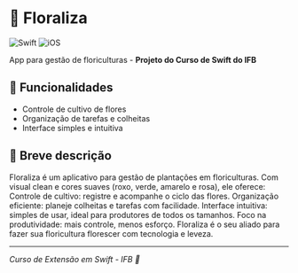 # 🌸 Floraliza

<img src="https://img.shields.io/badge/Swift-FA7343?style=for-the-badge&logo=swift&logoColor=white" alt="Swift"> <img src="https://img.shields.io/badge/iOS-000000?style=for-the-badge&logo=apple&logoColor=white" alt="iOS">

App para gestão de floriculturas - **Projeto do Curso de Swift do IFB**

## 🎯 Funcionalidades
- Controle de cultivo de flores
- Organização de tarefas e colheitas  
- Interface simples e intuitiva

## 🌈 Breve descrição
Floraliza é um aplicativo para gestão de plantações em floriculturas. Com visual clean e cores suaves (roxo, verde, amarelo e rosa), ele oferece:
Controle de cultivo: registre e acompanhe o ciclo das flores.
Organização eficiente: planeje colheitas e tarefas com facilidade.
Interface intuitiva: simples de usar, ideal para produtores de todos os tamanhos.
Foco na produtividade: mais controle, menos esforço.
Floraliza é o seu aliado para fazer sua floricultura florescer com tecnologia e leveza.

---

*Curso de Extensão em Swift - IFB 💐*

